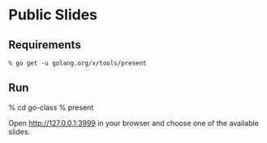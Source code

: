 # Public Slides

## Requirements

    % go get -u golang.org/x/tools/present

## Run

   % cd go-class
   % present

Open http://127.0.0.1:3999 in your browser and choose one of the available slides.
